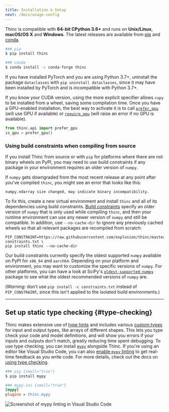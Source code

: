 ```yaml
---
title: Installation & Setup
next: /docs/usage-config
---
```


Thinc is compatible with **64-bit CPython 3.6+** and runs on **Unix/Linux**,
**macOS/OS X** and **Windows**. The latest releases are available from
[pip](https://pypi.python.org/pypi/thinc) and
[conda](https://anaconda.org/conda-forge/thinc).

<grid>

```bash
### pip
$ pip install thinc
```

```bash
### conda
$ conda install -c conda-forge thinc
```

</grid>

<quickstart title="Extended installation" id="extended" suffix=""></quickstart>

<infobox variant="warning">

If you have installed PyTorch and you are using Python 3.7+, uninstall the
package `dataclasses` with `pip uninstall dataclasses`, since it may have been
installed by PyTorch and is incompatible with Python 3.7+.

</infobox>

If you know your CUDA version, using the more explicit specifier allows `cupy`
to be installed from a wheel, saving some compilation time. Once you have a
GPU-enabled installation, the best way to activate it is to call
[`prefer_gpu`](/docs/api-util#prefer_gpu) (will use GPU if available) or
[`require_gpu`](/docs/api-util#require_gpu) (will raise an error if no GPU is
available).

```python
from thinc.api import prefer_gpu
is_gpu = prefer_gpu()
```

### Using build constraints when compiling from source

If you install Thinc from source or with `pip` for platforms where there are not
binary wheels on PyPI, you may need to use build constraints if any package
in your environment requires an older version of `numpy`.

If `numpy` gets downgraded from the most recent release at any point after
you've compiled `thinc`, you might see an error that looks like this:

```none
numpy.ndarray size changed, may indicate binary incompatibility.
```

To fix this, create a new virtual environment and install `thinc` and all of its
dependencies using build constraints.
[Build constraints](https://pip.pypa.io/en/stable/user_guide/#constraints-files)
specify an older version of `numpy` that is only used while compiling `thinc`,
and then your runtime environment can use any newer version of `numpy` and still
be compatible. In addition, use `--no-cache-dir` to ignore any previously cached
wheels so that all relevant packages are recompiled from scratch:

```shell
PIP_CONSTRAINT=https://raw.githubusercontent.com/explosion/thinc/master/build-constraints.txt \
pip install thinc --no-cache-dir
```

Our build constraints currently specify the oldest supported `numpy` available
on PyPI for `x86_64` and `aarch64`. Depending on your platform and environment,
you may want to customize the specific versions of `numpy`. For other
platforms, you can have a look at SciPy's
[`oldest-supported-numpy`](https://github.com/scipy/oldest-supported-numpy/blob/main/setup.cfg)
package to see what the oldest recommended versions of `numpy` are.

(_Warning_: don't use `pip install -c constraints.txt` instead of
`PIP_CONSTRAINT`, since this isn't applied to the isolated build environments.)

---

## Set up static type checking {#type-checking}

Thinc makes extensive use of
[type hints](https://docs.python.org/3/library/typing.html) and includes various
[custom types](/docs/api-types) for input and output types, like arrays of
different shapes. This lets you type check your code and model definitions, and
will show you errors if your inputs and outputs don't match, greatly reducing
time spent debugging. To use type checking, you can install
[`mypy`](https://mypy.readthedocs.io/en/stable/) alongside Thinc. If you're
using an editor like Visual Studio Code, you can also
[enable `mypy` linting](https://code.visualstudio.com/docs/python/linting) to
get real-time feedback as you write code. For more details, check out the docs
on [using type checking](/docs/usage-type-checking).

<grid>

```bash
### pip {small="true"}
$ pip install mypy
```

```ini
### mypy.ini {small="true"}
[mypy]
plugins = thinc.mypy
```

</grid>

<code-screenshot>

![Screenshot of mypy linting in Visual Studio Code](images/type_checking2.jpg)

</code-screenshot>

